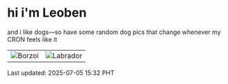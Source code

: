 # hi i'm Leoben

and i like dogs—so have some random dog pics that change whenever my CRON feels like it

|  |  |
|--------|----------|
| ![Borzoi](https://random-dog-vercel.vercel.app/api/random-borzoi?v=1751700735) | ![Labrador](https://random-dog-vercel.vercel.app/api/random-labrador?v=1751700735) |

Last updated: 2025-07-05 15:32 PHT
